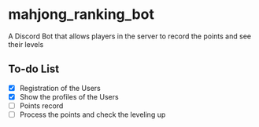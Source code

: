 # mahjong_ranking_bot
A Discord Bot that allows players in the server to record the points and see their levels

## To-do List

- [x] Registration of the Users
- [x] Show the profiles of the Users
- [ ] Points record
- [ ] Process the points and check the leveling up